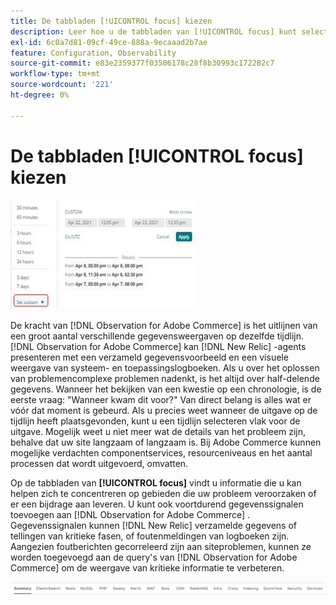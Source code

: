 ```yaml
---
title: De tabbladen [!UICONTROL focus] kiezen
description: Leer hoe u de tabbladen van [!UICONTROL focus] kunt selecteren om de gebieden te bekijken die problemen veroorzaken.
exl-id: 6c0a7d81-09cf-49ce-888a-9ecaaad2b7ae
feature: Configuration, Observability
source-git-commit: e83e2359377f03506178c28f8b30993c172282c7
workflow-type: tm+mt
source-wordcount: '221'
ht-degree: 0%

---
```


# De tabbladen [!UICONTROL focus] kiezen

![&#x200B; kies de nadruklusjes &#x200B;](../../assets/tools/observation-for-adobe-commerce/choosing-the-focus-tabs-1.jpg)

De kracht van [!DNL Observation for Adobe Commerce] is het uitlijnen van een groot aantal verschillende gegevensweergaven op dezelfde tijdlijn. [!DNL Observation for Adobe Commerce] kan [!DNL New Relic] -agents presenteren met een verzameld gegevensvoorbeeld en een visuele weergave van systeem- en toepassingslogboeken. Als u over het oplossen van problemencomplexe problemen nadenkt, is het altijd over half-delende gegevens. Wanneer het bekijken van een kwestie op een chronologie, is de eerste vraag: &quot;Wanneer kwam dit voor?&quot; Van direct belang is alles wat er vóór dat moment is gebeurd. Als u precies weet wanneer de uitgave op de tijdlijn heeft plaatsgevonden, kunt u een tijdlijn selecteren vlak voor de uitgave. Mogelijk weet u niet meer wat de details van het probleem zijn, behalve dat uw site langzaam of langzaam is. Bij Adobe Commerce kunnen mogelijke verdachten componentservices, resourceniveaus en het aantal processen dat wordt uitgevoerd, omvatten.

Op de tabbladen van **[!UICONTROL focus]** vindt u informatie die u kan helpen zich te concentreren op gebieden die uw probleem veroorzaken of er een bijdrage aan leveren. U kunt ook voortdurend gegevenssignalen toevoegen aan [!DNL Observation for Adobe Commerce] . Gegevenssignalen kunnen [!DNL New Relic] verzamelde gegevens of tellingen van kritieke fasen, of foutenmeldingen van logboeken zijn. Aangezien foutberichten gecorreleerd zijn aan siteproblemen, kunnen ze worden toegevoegd aan de query&#39;s van [!DNL Observation for Adobe Commerce] om de weergave van kritieke informatie te verbeteren.

![&#x200B; kies de nadruklusjes &#x200B;](../../assets/tools/observation-for-adobe-commerce/choosing-the-focus-tabs-2.jpeg)
